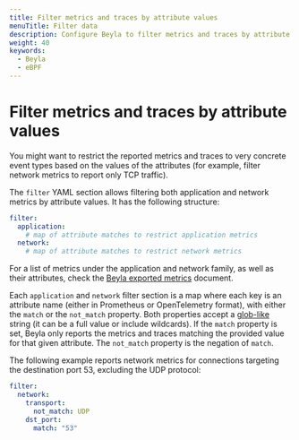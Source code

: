 ```yaml
---
title: Filter metrics and traces by attribute values
menuTitle: Filter data
description: Configure Beyla to filter metrics and traces by attribute values.
weight: 40
keywords:
  - Beyla
  - eBPF
---
```


# Filter metrics and traces by attribute values

You might want to restrict the reported metrics and traces to very concrete
event types based on the values of the attributes (for example, filter network
metrics to report only TCP traffic).

The `filter` YAML section allows filtering both application and network metrics
by attribute values. It has the following structure:

```yaml
filter:
  application:
    # map of attribute matches to restrict application metrics
  network:
    # map of attribute matches to restrict network metrics
```

For a list of metrics under the application and network family, as well as their
attributes, check the [Beyla exported metrics](../../metrics/) document.

Each `application` and `network` filter section is a map where each key is an attribute
name (either in Prometheus or OpenTelemetry format), with either the `match` or the `not_match` property. Both properties accept a
[glob-like](https://github.com/gobwas/glob) string (it can be a full value or include
wildcards). If the `match` property is set, Beyla only reports the metrics and traces
matching the provided value for that given attribute. The `not_match` property is the
negation of `match`.

The following example reports network metrics for connections targeting the destination port 53, excluding the UDP protocol:

```yaml
filter:
  network:
    transport:
      not_match: UDP
    dst_port:
      match: "53"
```

